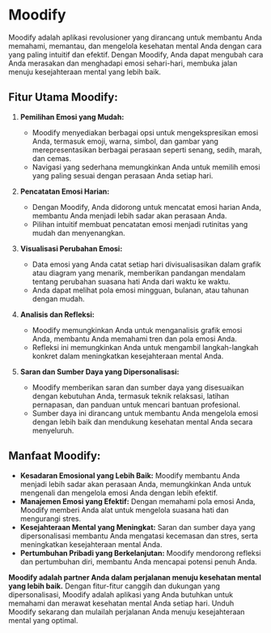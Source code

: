 # Moodify
Moodify adalah aplikasi revolusioner yang dirancang untuk membantu Anda memahami, memantau, dan mengelola kesehatan mental Anda dengan cara yang paling intuitif dan efektif. Dengan Moodify, Anda dapat mengubah cara Anda merasakan dan menghadapi emosi sehari-hari, membuka jalan menuju kesejahteraan mental yang lebih baik.

## Fitur Utama Moodify:

1. **Pemilihan Emosi yang Mudah:**
   - Moodify menyediakan berbagai opsi untuk mengekspresikan emosi Anda, termasuk emoji, warna, simbol, dan gambar yang merepresentasikan berbagai perasaan seperti senang, sedih, marah, dan cemas.
   - Navigasi yang sederhana memungkinkan Anda untuk memilih emosi yang paling sesuai dengan perasaan Anda setiap hari.

2. **Pencatatan Emosi Harian:**
   - Dengan Moodify, Anda didorong untuk mencatat emosi harian Anda, membantu Anda menjadi lebih sadar akan perasaan Anda.
   - Pilihan intuitif membuat pencatatan emosi menjadi rutinitas yang mudah dan menyenangkan.

3. **Visualisasi Perubahan Emosi:**
   - Data emosi yang Anda catat setiap hari divisualisasikan dalam grafik atau diagram yang menarik, memberikan pandangan mendalam tentang perubahan suasana hati Anda dari waktu ke waktu.
   - Anda dapat melihat pola emosi mingguan, bulanan, atau tahunan dengan mudah.

4. **Analisis dan Refleksi:**
   - Moodify memungkinkan Anda untuk menganalisis grafik emosi Anda, membantu Anda memahami tren dan pola emosi Anda.
   - Refleksi ini memungkinkan Anda untuk mengambil langkah-langkah konkret dalam meningkatkan kesejahteraan mental Anda.

5. **Saran dan Sumber Daya yang Dipersonalisasi:**
   - Moodify memberikan saran dan sumber daya yang disesuaikan dengan kebutuhan Anda, termasuk teknik relaksasi, latihan pernapasan, dan panduan untuk mencari bantuan profesional.
   - Sumber daya ini dirancang untuk membantu Anda mengelola emosi dengan lebih baik dan mendukung kesehatan mental Anda secara menyeluruh.

## Manfaat Moodify:

- **Kesadaran Emosional yang Lebih Baik:** Moodify membantu Anda menjadi lebih sadar akan perasaan Anda, memungkinkan Anda untuk mengenali dan mengelola emosi Anda dengan lebih efektif.
- **Manajemen Emosi yang Efektif:** Dengan memahami pola emosi Anda, Moodify memberi Anda alat untuk mengelola suasana hati dan mengurangi stres.
- **Kesejahteraan Mental yang Meningkat:** Saran dan sumber daya yang dipersonalisasi membantu Anda mengatasi kecemasan dan stres, serta meningkatkan kesejahteraan mental Anda.
- **Pertumbuhan Pribadi yang Berkelanjutan:** Moodify mendorong refleksi dan pertumbuhan diri, membantu Anda mencapai potensi penuh Anda.

**Moodify adalah partner Anda dalam perjalanan menuju kesehatan mental yang lebih baik.** Dengan fitur-fitur canggih dan dukungan yang dipersonalisasi, Moodify adalah aplikasi yang Anda butuhkan untuk memahami dan merawat kesehatan mental Anda setiap hari. Unduh Moodify sekarang dan mulailah perjalanan Anda menuju kesejahteraan mental yang optimal.
